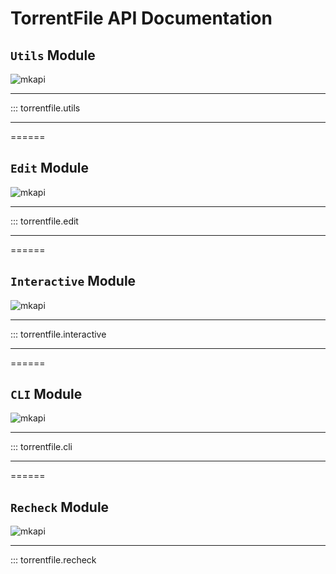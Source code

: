 # TorrentFile API Documentation

## `Utils` Module

![mkapi](torrentfile.utils)

------

::: torrentfile.utils

------
======

## `Edit` Module

![mkapi](torrentfile.edit)

------

::: torrentfile.edit

------
======

## `Interactive` Module

![mkapi](torrentfile.interactive)

------

::: torrentfile.interactive

------
======

## `CLI` Module

![mkapi](torrentfile.cli)

------

::: torrentfile.cli

------
======

## `Recheck` Module

![mkapi](torrentfile.recheck)

------

::: torrentfile.recheck
